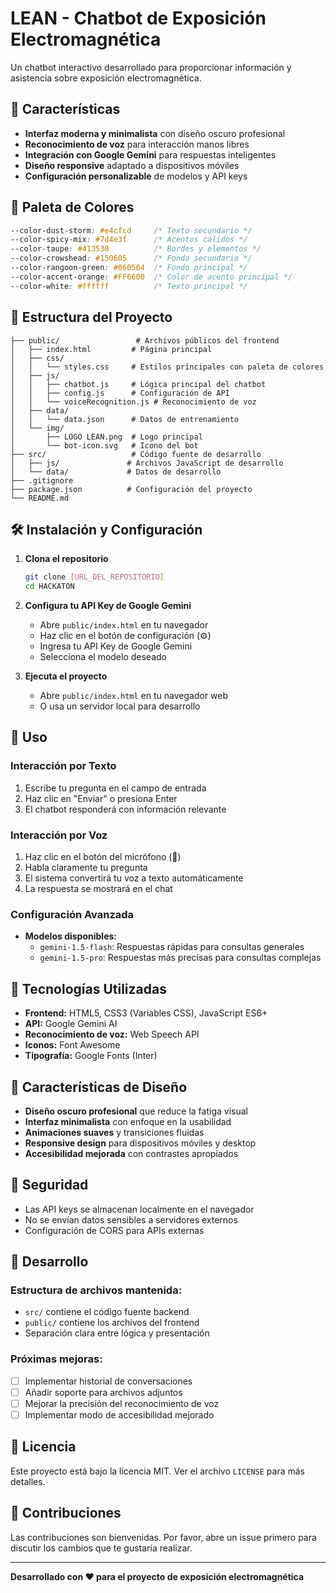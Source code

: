 # LEAN - Chatbot de Exposición Electromagnética

Un chatbot interactivo desarrollado para proporcionar información y asistencia sobre exposición electromagnética.

## 🚀 Características

- **Interfaz moderna y minimalista** con diseño oscuro profesional
- **Reconocimiento de voz** para interacción manos libres
- **Integración con Google Gemini** para respuestas inteligentes
- **Diseño responsive** adaptado a dispositivos móviles
- **Configuración personalizable** de modelos y API keys

## 🎨 Paleta de Colores

```css
--color-dust-storm: #e4cfcd     /* Texto secundario */
--color-spicy-mix: #7d4e3f      /* Acentos cálidos */
--color-taupe: #413530          /* Bordes y elementos */
--color-crowshead: #150605      /* Fondo secundario */
--color-rangoon-green: #060504  /* Fondo principal */
--color-accent-orange: #FF6600  /* Color de acento principal */
--color-white: #ffffff          /* Texto principal */
```

## 📁 Estructura del Proyecto

```
├── public/                 # Archivos públicos del frontend
│   ├── index.html         # Página principal
│   ├── css/              
│   │   └── styles.css     # Estilos principales con paleta de colores
│   ├── js/               
│   │   ├── chatbot.js     # Lógica principal del chatbot
│   │   ├── config.js      # Configuración de API
│   │   └── voiceRecognition.js # Reconocimiento de voz
│   ├── data/             
│   │   └── data.json      # Datos de entrenamiento
│   └── img/              
│       ├── LOGO LEAN.png  # Logo principal
│       └── bot-icon.svg   # Icono del bot
├── src/                   # Código fuente de desarrollo
│   ├── js/               # Archivos JavaScript de desarrollo
│   └── data/             # Datos de desarrollo
├── .gitignore            
├── package.json          # Configuración del proyecto
└── README.md             
```

## 🛠️ Instalación y Configuración

1. **Clona el repositorio**
   ```bash
   git clone [URL_DEL_REPOSITORIO]
   cd HACKATON
   ```

2. **Configura tu API Key de Google Gemini**
   - Abre `public/index.html` en tu navegador
   - Haz clic en el botón de configuración (⚙️)
   - Ingresa tu API Key de Google Gemini
   - Selecciona el modelo deseado

3. **Ejecuta el proyecto**
   - Abre `public/index.html` en tu navegador web
   - O usa un servidor local para desarrollo

## 🎯 Uso

### Interacción por Texto
1. Escribe tu pregunta en el campo de entrada
2. Haz clic en "Enviar" o presiona Enter
3. El chatbot responderá con información relevante

### Interacción por Voz
1. Haz clic en el botón del micrófono (🎤)
2. Habla claramente tu pregunta
3. El sistema convertirá tu voz a texto automáticamente
4. La respuesta se mostrará en el chat

### Configuración Avanzada
- **Modelos disponibles:**
  - `gemini-1.5-flash`: Respuestas rápidas para consultas generales
  - `gemini-1.5-pro`: Respuestas más precisas para consultas complejas

## 🔧 Tecnologías Utilizadas

- **Frontend:** HTML5, CSS3 (Variables CSS), JavaScript ES6+
- **API:** Google Gemini AI
- **Reconocimiento de voz:** Web Speech API
- **Iconos:** Font Awesome
- **Tipografía:** Google Fonts (Inter)

## 🎨 Características de Diseño

- **Diseño oscuro profesional** que reduce la fatiga visual
- **Interfaz minimalista** con enfoque en la usabilidad
- **Animaciones suaves** y transiciones fluidas
- **Responsive design** para dispositivos móviles y desktop
- **Accesibilidad mejorada** con contrastes apropiados

## 🔐 Seguridad

- Las API keys se almacenan localmente en el navegador
- No se envían datos sensibles a servidores externos
- Configuración de CORS para APIs externas

## 🚧 Desarrollo

### Estructura de archivos mantenida:
- `src/` contiene el código fuente backend
- `public/` contiene los archivos del frontend
- Separación clara entre lógica y presentación

### Próximas mejoras:
- [ ] Implementar historial de conversaciones
- [ ] Añadir soporte para archivos adjuntos
- [ ] Mejorar la precisión del reconocimiento de voz
- [ ] Implementar modo de accesibilidad mejorado

## 📄 Licencia

Este proyecto está bajo la licencia MIT. Ver el archivo `LICENSE` para más detalles.

## 🤝 Contribuciones

Las contribuciones son bienvenidas. Por favor, abre un issue primero para discutir los cambios que te gustaría realizar.

---

**Desarrollado con ❤️ para el proyecto de exposición electromagnética**
